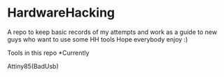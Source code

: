 # HardwareHacking

A repo to keep basic records of my attempts and work as a guide to new guys who want to use some HH tools
Hope everybody enjoy :)

Tools in this repo *Currently

Attiny85(BadUsb)

